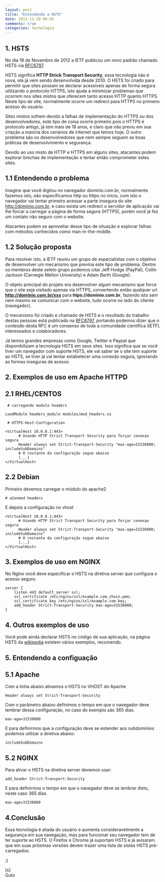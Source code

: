 ```yaml
---
layout: post
title: "Entendendo o HSTS"
date: 2012-11-29 09:56
comments: true
categories: tecnologia
---
```


## 1. HSTS

No dia 19 de Novembro de 2012 a IETF publicou um novo padrão chamado HSTS via [RFC6797](http://tools.ietf.org/html/rfc6797).

HSTS significa **HTTP Strick Transport Security**, essa tecnologia não é nova, ela já vem sendo desenvolvida desde 2010. O HSTS foi criado para permitir que sites possam se declarar acessíveis apenas de forma segura utilizando o protocolo HTTPS, isto ajuda a minimizar problemas que ocorrem nos sites mistos que oferecem tanto acesso HTTP quanto HTTPS. Neste tipo de site, normalmente ocorre um redirect para HTTPS no primeiro acesso do usuário.

Sites mistos sofrem devido a falhas de implementação do HTTPS ou dos desenvolvedores, este tipo de coisa ocorre primeiro pois o HTTPS é protocolo antigo, já tem mais de 18 anos, e claro que não previu em sua criação a maioria dos cenários de internet que temos hoje. O outro problema são os desenvolvedores que nem sempre seguem as boas práticas de desenvolvimento e segurança. 

Devido ao uso misto de HTTP e HTTPS em alguns sites, atacantes podem explorar brechas de implementação e tentar então comprometer estes sites.

## 1.1 Entendendo o problema

Imagine que você digitou no navegador dominio.com.br, normalmente fazemos isto, não especificamos http ou https no início, com isto o navegador vai tentar primeiro acessar a parte insegura do site http://dominio.com.br, e caso exista um redirect o servidor de aplicação vai lhe forcar a carregar a página de forma segura (HTTPS), porém você já fez um contato não seguro com o website.

Atacantes podem se aproveitar desse tipo de situação e explorar falhas com métodos conhecidos como man-in-the-middle.

## 1.2 Solução proposta

Para resolver isto, a IETF reuniu um grupo de especialistas com o objetivo de desenvolver um mecanismo que previna este tipo de problema. Dentre os membros deste seleto grupo podemos citar Jeff Hodge (PayPal), Collin Jackson (Carnegie Mellon University) e Adam Barth (Google).

O objeto principal do projeto era desenvolver algum mecanismo que force que o site seja visitado apenas via HTTPS, convertendo então qualquer url **http://dominio.com.br/xxx** para **htps://dominio.com.br**, fazendo isto sem nem mesmo se comunicar com o website, tudo ocorre no lado do cliente (navegador).

O mecanismo foi criado e chamado de HSTS e o resultado do trabalho destas pessoas está publicado na [RFC6797](http://tools.ietf.org/html/rfc6797), portando podemos dizer que o conteúdo desta RFC é um consenso de toda a comunidade científica (IETF), interessados e colaboradores.

Já temos grandes empresas como Google, Twitter e Paypal que disponibilizam a tecnologia HSTS em seus sites. Isso significa que se você tiver um navegador com suporte HSTS, ele vai saber se o site tem suporte ao HSTS, se tiver já vai tentar estabelecer uma conexão segura, ignorando as formas inseguras de acesso.

## 2. Exemplos de uso em Apache HTTPD

## 2.1 RHEL/CENTOS

```
 # carregando modulo headers

LoadModule headers_module modules/mod_headers.so
 
 # HTTPS-Host-Configuration

<VirtualHost 10.0.0.1:443>
      # Usando HTTP Strict Transport Security para forçar conexao segura
      Header always set Strict-Transport-Security "max-age=31536000; includeSubDomains"
      # O restante da configuração segue abaixo
      [...]
</VirtualHost>
```

## 2.2 Debian

Primeiro devemos carregar o módulo do apache2

    # a2enmod headers

E depois a configuração no vhost

```
<VirtualHost 10.0.0.1:443>
      # Usando HTTP Strict Transport Security para forçar conexao segura
      Header always set Strict-Transport-Security "max-age=31536000; includeSubDomains"
      # O restante da configuração segue abaixo
      [...]
</VirtualHost>
```

## 3. Exemplos de uso em NGINX

No Nginx você deve especificar o HSTS na diretiva server que configura o acesso seguro.

```
server {
    listen 443 default_server ssl;
    ssl_certificate /etc/nginx/ssl/example.com_chain.pem;
    ssl_certificate_key /etc/nginx/ssl/example.com.key;
    add_header Strict-Transport-Security max-age=31536000;
}
```
 
## 4. Outros exemplos de uso

Você pode ainda declarar HSTS no código de sua aplicação, na página HSTS da [wikipedia](http://en.wikipedia.org/wiki/HTTP_Strict_Transport_Security) existem vários exemplos, recomendo.
 
## 5. Entendendo a configuação

## 5.1 Apache

Com a linha abaixo ativamos o HSTS no VHOST do Apache

    Header always set Strict-Transport-Security

Com o parâmetro abaixo definimos o tempo em que o navegador deve lembrar dessa configuração, no caso do exemplo são 365 dias.

    max-age=31536000

E para definirmos que a configuração deve se estender aos subdomínios podemos utilizar a diretiva abaixo:

    includeSubDomains

## 5.2 NGINX

Para ativar o HSTS na diretiva server devemos usar:

    add_header Strict-Transport-Security 

E para definirmos o tempo em que o navegador deve se lembrar disto, neste caso 365 dias.

    max-age=31536000

## 4.Conclusão

Essa tecnologia é aliada do usuário e aumenta consideravelmente a segurança em sua navegação, mas para funcionar seu navegador tem de ter suporte ao HSTS. O Firefox e Chrome já suportam HSTS e já avisaram que em suas próximas versões devem trazer uma lista de sistes HSTS pré-carregados.

;)

[s]<br>
Guto
